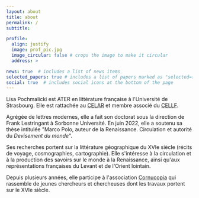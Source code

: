 ```yaml
---
layout: about
title: about
permalink: /
subtitle:

profile:
  align: justify
  image: prof_pic.jpg
  image_circular: false # crops the image to make it circular
  address: >

news: true  # includes a list of news items
selected_papers: true # includes a list of papers marked as "selected={true}"
social: true  # includes social icons at the bottom of the page
---
```


Lisa Pochmalicki est ATER en littérature française à l'Université de Strasbourg. Elle est rattachée au [CELAR](https://ea1337.unistra.fr/celar/) et membre associé du [CELLF](https://cellf.cnrs.fr).

Agrégée de lettres modernes, elle a fait son doctorat sous la direction de Frank Lestringant à Sorbonne Université. En juin 2022, elle a soutenu sa thèse intitulée "Marco Polo, auteur de la Renaissance. Circulation et autorité du _Devisement du monde_".

Ses recherches portent sur la littérature géographique du XVIe siècle (récits de voyage, cosmographies, cartographie). Elle s'intéresse à la circulation et à la production des savoirs sur le monde à la Renaissance, ainsi qu'aux représentations françaises du Levant et de l'Orient lointain.

Depuis plusieurs années, elle participe à l'association [Cornucopia](http://cornucopia16.com) qui rassemble de jeunes chercheurs et chercheuses dont les travaux portent sur le XVIe siècle.